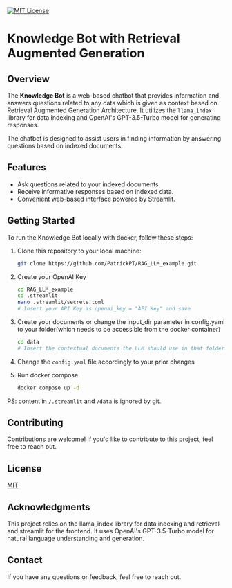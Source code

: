 [![MIT License](https://img.shields.io/badge/License-MIT-green.svg)](https://choosealicense.com/licenses/mit/)

# Knowledge Bot with Retrieval Augmented Generation

## Overview

The **Knowledge Bot** is a web-based chatbot that provides information and answers questions related to any data which is given as context based on Retrieval Augmented Generation Architecture. It utilizes the `llama_index` library for data indexing and OpenAI's GPT-3.5-Turbo model for generating responses.

The chatbot is designed to assist users in finding information by answering questions based on indexed documents.

## Features

- Ask questions related to your indexed documents.
- Receive informative responses based on indexed data.
- Convenient web-based interface powered by Streamlit.

## Getting Started

To run the Knowledge Bot locally with docker, follow these steps:

1. Clone this repository to your local machine:

   ```bash
   git clone https://github.com/PatrickPT/RAG_LLM_example.git

2. Create your OpenAI Key

   ```bash
   cd RAG_LLM_example
   cd .streamlit
   nano .streamlit/secrets.toml
   # Insert your API Key as openai_key = "API Key" and save

3. Create your documents or change the input_dir parameter in config.yaml to your folder(which needs to be accessible from the docker container)

   ```bash
   cd data
   # Insert the contextual documents the LLM should use in that folder

4. Change the `config.yaml` file accordingly to your prior changes

5. Run docker compose

   ```bash
   docker compose up -d

PS: content in `/.streamlit` and `/data` is ignored by git.

## Contributing

Contributions are welcome! If you'd like to contribute to this project, feel free to reach out.

## License

[MIT](https://choosealicense.com/licenses/mit/)

## Acknowledgments

This project relies on the llama_index library for data indexing and retrieval and streamlit for the frontend.
It uses OpenAI's GPT-3.5-Turbo model for natural language understanding and generation.

## Contact

If you have any questions or feedback, feel free to reach out.
